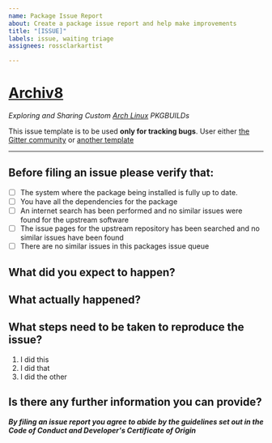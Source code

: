 ```yaml
---
name: Package Issue Report
about: Create a package issue report and help make improvements
title: "[ISSUE]"
labels: issue, waiting triage
assignees: rossclarkartist

---
```


# [Archiv8](https://archiv8.github.io/)

_Exploring and Sharing Custom [Arch Linux](https://www.archlinux.org/) PKGBUILDs_

This issue template is to be used **only for tracking bugs**.  User either [the Gitter community](https://gitter.im/Archiv8/community) or [another template](https)

---

<!--- Provide a short description of the issue in the Title above -->

## Before filing an issue please verify that:

<!--- Place an X between the brackets of the statements that apply -->

+ [ ] The system where the package being installed is fully up to date.
+ [ ] You have all the dependencies for the package
+ [ ] An internet search has been performed and no similar issues were found for the upstream software
+ [ ] The issue pages for the upstream repository has been searched and no similar issues have been found
+ [ ] There are no similar issues in this packages issue queue

## What did you expect to happen?

<!--- Provide a clear and concise description to describe what you expected to happen -->

## What actually happened?

<!--- Provide a clear and concise to describe what actually happened -->

<!--- If available, include any logs or messages printed on screen.  Remember to format with code blocks -->

## What steps need to be taken to reproduce the issue?

<!--- Provide a step by step guide to show how the problem can be reproduced -->

1. I did this
2. I did that
3. I did the other

## Is there any further information you can provide?

<!--- Is there any further information that would be useful? -->

_**By filing an issue report you agree to abide by the guidelines set out in the Code of Conduct and Developer's Certificate of Origin**_

